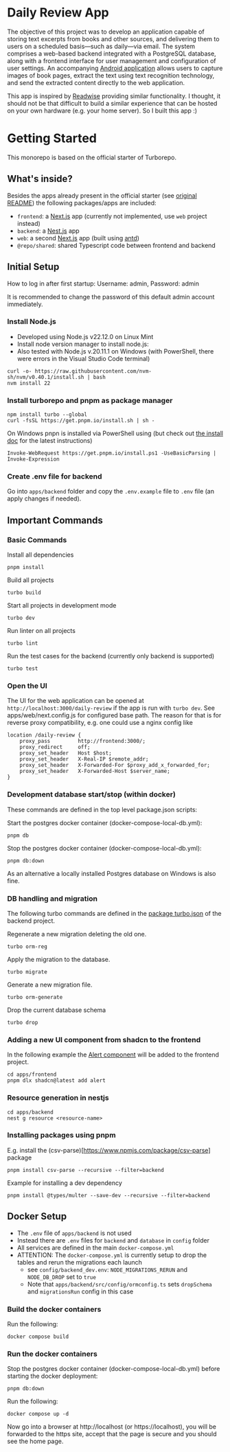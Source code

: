 # Daily Review App

The objective of this project was to develop an application capable of storing text excerpts from books and other sources, and delivering them to users on a scheduled basis—such as daily—via email.
The system comprises a web-based backend integrated with a PostgreSQL database, along with a frontend interface for user management and configuration of user settings.
An accompanying [Android application]() allows users to capture images of book pages, extract the text using text recognition technology, and send the extracted content directly to the web application.

This app is inspired by [Readwise](https://readwise.io/) providing similar functionality.
I thought, it should not be that difficult to build a similar experience that can be hosted on your own hardware (e.g. your home server).
So I built this app :)

# Getting Started

This monorepo is based on the official starter of Turborepo.

## What's inside?

Besides the apps already present in the official starter (see [original README](./README_original.md)) the following packages/apps are included:

- `frontend`: a [Next.js](https://nextjs.org/) app (currently not implemented, use `web` project instead)
- `backend`: a [Nest.js](https://nestjs.com/) app
- `web`: a second [Next.js](https://nextjs.org/) app (built using [antd](https://ant.design/))
- `@repo/shared`: shared Typescript code between frontend and backend

## Initial Setup

How to log in after first startup:
Username: admin, Password: admin

It is recommended to change the password of this default admin account immediately.

### Install Node.js

- Developed using Node.js v22.12.0 on Linux Mint
- Install node version manager to install node.js:
- Also tested with Node.js v.20.11.1 on Windows (with PowerShell, there were errors in the Visual Studio Code terminal)

```
curl -o- https://raw.githubusercontent.com/nvm-sh/nvm/v0.40.1/install.sh | bash
nvm install 22
```

### Install turborepo and pnpm as package manager

```
npm install turbo --global
curl -fsSL https://get.pnpm.io/install.sh | sh -
```

On Windows pnpn is installed via PowerShell using (but check out [the install doc](https://pnpm.io/installation) for the latest instructions)

```
Invoke-WebRequest https://get.pnpm.io/install.ps1 -UseBasicParsing | Invoke-Expression
```

### Create .env file for backend

Go into `apps/backend` folder and copy the `.env.example` file to `.env` file (an apply changes if needed).

## Important Commands

### Basic Commands

Install all dependencies

```
pnpm install
```

Build all projects

```
turbo build
```

Start all projects in development mode

```
turbo dev
```

Run linter on all projects

```
turbo lint
```

Run the test cases for the backend (currently only backend is supported)

```
turbo test
```

### Open the UI

The UI for the web application can be opened at `http://localhost:3000/daily-review` if the app is run with `turbo dev`.
See apps/web/next.config.js for configured base path.
The reason for that is for reverse proxy compatibility, e.g. one could use a nginx config like

```
location /daily-review {
    proxy_pass         http://frontend:3000/;
    proxy_redirect     off;
    proxy_set_header   Host $host;
    proxy_set_header   X-Real-IP $remote_addr;
    proxy_set_header   X-Forwarded-For $proxy_add_x_forwarded_for;
    proxy_set_header   X-Forwarded-Host $server_name;
}
```

### Development database start/stop (within docker)

These commands are defined in the top level package.json scripts:

Start the postgres docker container (docker-compose-local-db.yml):

```
pnpm db
```

Stop the postgres docker container (docker-compose-local-db.yml):

```
pnpm db:down
```

As an alternative a locally installed Postgres database on Windows is also fine.

### DB handling and migration

The following turbo commands are defined in the [package turbo.json](https://turbo.build/repo/docs/reference/package-configurations) of the backend project.

Regenerate a new migration deleting the old one.

```
turbo orm-reg
```

Apply the migration to the database.

```
turbo migrate
```

Generate a new migration file.

```
turbo orm-generate
```

Drop the current database schema

```
turbo drop
```

### Adding a new UI component from shadcn to the frontend

In the following example the [Alert component](https://ui.shadcn.com/docs/components/alert) will be added to the frontend project.

```
cd apps/frontend
pnpm dlx shadcn@latest add alert
```

### Resource generation in nestjs

```
cd apps/backend
nest g resource <resource-name>
```

### Installing packages using pnpm

E.g. install the (csv-parse)[https://www.npmjs.com/package/csv-parse] package

```
pnpm install csv-parse --recursive --filter=backend
```

Example for installing a dev dependency

```
pnpm install @types/multer --save-dev --recursive --filter=backend
```

## Docker Setup

- The `.env` file of `apps/backend` is not used
- Instead there are `.env` files for `backend` and `database` in `config` folder
- All services are defined in the main `docker-compose.yml`
- ATTENTION: The `docker-compose.yml` is currently setup to drop the tables and rerun the migrations each launch
  - see `config/backend_dev.env`: `NODE_MIGRATIONS_RERUN` and `NODE_DB_DROP` set to `true`
  - Note that `apps/backend/src/config/ormconfig.ts` sets `dropSchema` and `migrationsRun` config in this case

### Build the docker containers

Run the following:

```
docker compose build
```

### Run the docker containers

Stop the postgres docker container (docker-compose-local-db.yml) before starting the docker deployment:

```
pnpm db:down
```

Run the following:

```
docker compose up -d
```

Now go into a browser at http://localhost (or https://localhost), you will be forwarded to the https site,
accept that the page is secure and you should see the home page.
